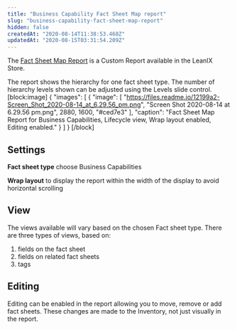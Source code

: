 ```yaml
---
title: "Business Capability Fact Sheet Map report"
slug: "business-capability-fact-sheet-map-report"
hidden: false
createdAt: "2020-08-14T11:38:53.468Z"
updatedAt: "2020-08-15T03:31:54.209Z"
---
```

The [Fact Sheet Map Report](https://store.leanix.net/en/report-details/f7fd185e-10a5-4496-affe-8884f54de96d/749ef021-c59a-4fd1-8ae6-65e05dcf9bbd) is a Custom Report available in the LeanIX Store.

The report shows the hierarchy for one fact sheet type. The number of hierarchy levels shown can be adjusted using the Levels slide control. 
[block:image]
{
  "images": [
    {
      "image": [
        "https://files.readme.io/12199a2-Screen_Shot_2020-08-14_at_6.29.56_pm.png",
        "Screen Shot 2020-08-14 at 6.29.56 pm.png",
        2880,
        1600,
        "#ced7e3"
      ],
      "caption": "Fact Sheet Map Report for Business Capabilities, Lifecycle view, Wrap layout enabled, Editing enabled."
    }
  ]
}
[/block]
## Settings

**Fact sheet type** choose Business Capabilities

**Wrap layout**  to display the report within the width of the display to avoid horizontal scrolling

## View

The views available will vary based on the chosen Fact sheet type. There are three types of views, based on: 

1. fields on the fact sheet 
2. fields on related fact sheets
3. tags


## Editing

Editing can be enabled in the report allowing you to move, remove or add fact sheets. These changes are made to the Inventory, not just visually in the report.